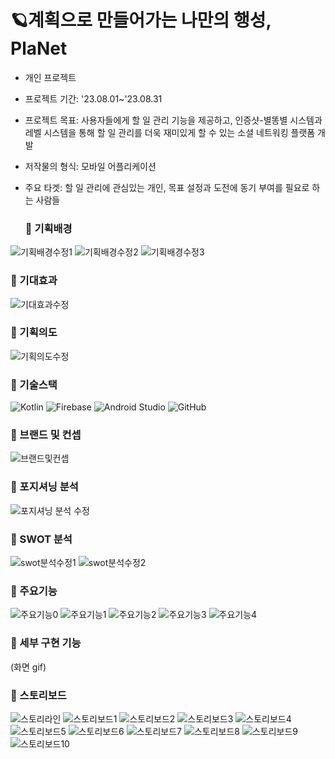 # 🪐계획으로 만들어가는 나만의 행성, PlaNet

* 개인 프로젝트
* 프로젝트 기간: '23.08.01~'23.08.31
* 프로젝트 목표: 사용자들에게 할 일 관리 기능을 제공하고, 인증샷-별똥별 시스템과 레벨 시스템을 통해 할 일 관리를 더욱 재미있게 할 수 있는 소셜 네트워킹 플랫폼 개발
* 저작물의 형식: 모바일 어플리케이션
* 주요 타겟: 할 일 관리에 관심있는 개인, 목표 설정과 도전에 동기 부여를 필요로 하는 사람들



  ### 🌟 기획배경

![기획배경수정1](https://github.com/tongueEye/PlaNet/assets/109783402/9856a07f-7ee3-4278-93a8-3482c02db6ea)
![기획배경수정2](https://github.com/tongueEye/PlaNet/assets/109783402/dbe183d7-824d-46d9-a35c-c587f387d8a9)
![기획배경수정3](https://github.com/tongueEye/PlaNet/assets/109783402/de1be121-6373-4ae4-ba14-d53c35dbc85c)


### 🌟 기대효과

![기대효과수정](https://github.com/tongueEye/PlaNet/assets/109783402/f9d29cfd-3bb7-4526-ad6a-849860ea7934)


### 🌟 기획의도

![기획의도수정](https://github.com/tongueEye/PlaNet/assets/109783402/07216efe-f3e9-45a3-a176-0dfd800803c6)


### 🌟 기술스택

![Kotlin](https://img.shields.io/badge/Kotlin-007396?style=for-the-badge&logo=kotlin&logoColor=white)
![Firebase](https://img.shields.io/badge/Firebase-FFCA28?style=for-the-badge&logo=firebase&logoColor=black)
![Android Studio](https://img.shields.io/badge/Android_Studio-3DDC84?style=for-the-badge&logo=android-studio&logoColor=white)
![GitHub](https://img.shields.io/badge/GitHub-181717?style=for-the-badge&logo=github&logoColor=white)


### 🌟 브랜드 및 컨셉

![브랜드및컨셉](https://github.com/tongueEye/PlaNet/assets/109783402/789c2d02-b2a2-4afe-8940-25732ab41b07)


### 🌟 포지셔닝 분석

![포지셔닝 분석 수정](https://github.com/tongueEye/PlaNet/assets/109783402/9e4071f1-0c64-4375-af61-97d2a4e96e6d)


### 🌟 SWOT 분석

![swot분석수정1](https://github.com/tongueEye/PlaNet/assets/109783402/1aca52b5-2754-4859-952e-740cd2cc9d95)
![swot분석수정2](https://github.com/tongueEye/PlaNet/assets/109783402/1a01caff-db11-43b2-8e5d-8ada3996923d)


### 🌟 주요기능

![주요기능0](https://github.com/tongueEye/PlaNet/assets/109783402/1b6f0d88-145e-463b-9515-fbbff4aaedc4)
![주요기능1](https://github.com/tongueEye/PlaNet/assets/109783402/8e0c2421-79db-4d03-9985-e75bf7dd9e62)
![주요기능2](https://github.com/tongueEye/PlaNet/assets/109783402/64961200-0b21-467c-9625-d1a15dd72381)
![주요기능3](https://github.com/tongueEye/PlaNet/assets/109783402/8920d4b2-df03-4f98-96cd-255ee6c774dd)
![주요기능4](https://github.com/tongueEye/PlaNet/assets/109783402/f048a15b-ec58-4d6f-97a0-91648bff6e4e)


### 🌟 세부 구현 기능

(화면 gif)


### 🌟 스토리보드

![스토리라인](https://github.com/tongueEye/PlaNet/assets/109783402/26ef0c18-1a12-4743-8aa2-58907d8467ab)
![스토리보드1](https://github.com/tongueEye/PlaNet/assets/109783402/7d7e8413-0baf-4ab7-9ce3-59025e90fc80)
![스토리보드2](https://github.com/tongueEye/PlaNet/assets/109783402/e5447b08-00d0-4d38-8af1-4106f9269749)
![스토리보드3](https://github.com/tongueEye/PlaNet/assets/109783402/d88a7568-6aee-421a-ac15-6a146f0e6048)
![스토리보드4](https://github.com/tongueEye/PlaNet/assets/109783402/1a8a076e-8e9a-4873-8ee7-4521b4982b5c)
![스토리보드5](https://github.com/tongueEye/PlaNet/assets/109783402/519caff8-f84b-41f6-be45-3ffcd42709c5)
![스토리보드6](https://github.com/tongueEye/PlaNet/assets/109783402/3d0e0896-0113-46c1-b6df-ef79e9eb2276)
![스토리보드7](https://github.com/tongueEye/PlaNet/assets/109783402/a95aba8a-8148-481f-8c36-8ea283c28aa9)
![스토리보드8](https://github.com/tongueEye/PlaNet/assets/109783402/0d4212d8-1505-4e02-a232-d7aeab33cdcb)
![스토리보드9](https://github.com/tongueEye/PlaNet/assets/109783402/c2372ea6-9010-44ea-81ed-f2c0445b07a0)
![스토리보드10](https://github.com/tongueEye/PlaNet/assets/109783402/ded2452a-6236-4c65-a404-d4e5d78a7245)

